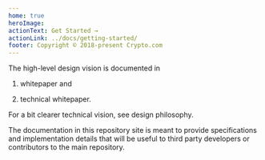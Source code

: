 ```yaml
---
home: true
heroImage:
actionText: Get Started →
actionLink: ../docs/getting-started/
footer: Copyright © 2018-present Crypto.com
---
```


The high-level design vision is documented in

1) whitepaper and

2) technical whitepaper.

For a bit clearer technical vision, see design philosophy.

The documentation in this repository site is meant to provide specifications and implementation details that will be useful to third party developers or contributors to the main repository.
